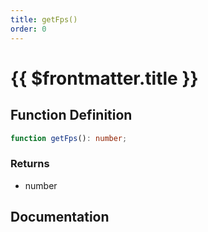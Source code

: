 ```yaml
---
title: getFps()
order: 0
---
```


# {{ $frontmatter.title }}

<!--@include: ./getFps_partial_header.md-->

## Function Definition

```ts
function getFps(): number;
```

### Returns

* number

## Documentation

<!--@include: ./getFps_partial_footer.md-->
